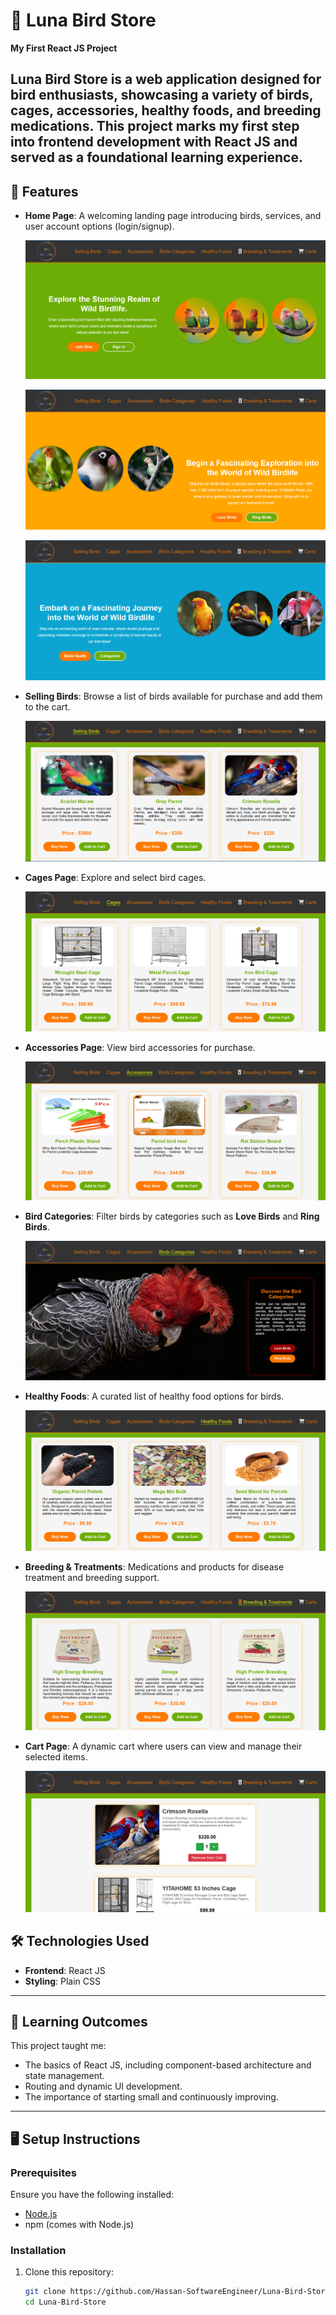 
# 🌟 Luna Bird Store  

**My First React JS Project**  

Luna Bird Store is a web application designed for bird enthusiasts, showcasing a variety of birds, cages, accessories, healthy foods, and breeding medications.
This project marks my first step into frontend development with React JS and served as a foundational learning experience.  
---

## 🚀 Features  
- **Home Page**: A welcoming landing page introducing birds, services, and user account options (login/signup).
  


  ![Home Page 1](output_images/Home1.png)


  ![Home Page 2](output_images/Home2.png)

 
  ![Home Page 3](output_images/Home3.png)
   

- **Selling Birds**: Browse a list of birds available for purchase and add them to the cart.


  ![Selling Birds](output_images/sellingBirds.png)  


- **Cages Page**: Explore and select bird cages.



  ![Cages](output_images/cages.png)
  

- **Accessories Page**: View bird accessories for purchase.



  ![Accessories](output_images/Accessories.png)
  

- **Bird Categories**: Filter birds by categories such as **Love Birds** and **Ring Birds**.



  ![Bird Categories](output_images/birdsCategories.png)
  

- **Healthy Foods**: A curated list of healthy food options for birds.


 
  ![Healthy Foods](output_images/healthyFoods.png)
  

- **Breeding & Treatments**: Medications and products for disease treatment and breeding support.


  
  ![Breeding & Treatments](output_images/breedingTreatment.png)
  

- **Cart Page**: A dynamic cart where users can view and manage their selected items.



  ![Cart Page](output_images/Carts.png)  



## 🛠️ Technologies Used  
- **Frontend**: React JS  
- **Styling**: Plain CSS  

---

## 📖 Learning Outcomes  
This project taught me:  
- The basics of React JS, including component-based architecture and state management.  
- Routing and dynamic UI development.  
- The importance of starting small and continuously improving.  

---

## 🖥️ Setup Instructions  

### Prerequisites  
Ensure you have the following installed:  
- [Node.js](https://nodejs.org/)  
- npm (comes with Node.js)  

### Installation  
1. Clone this repository:  
   ```bash
   git clone https://github.com/Hassan-SoftwareEngineer/Luna-Bird-Store.git
   cd Luna-Bird-Store
